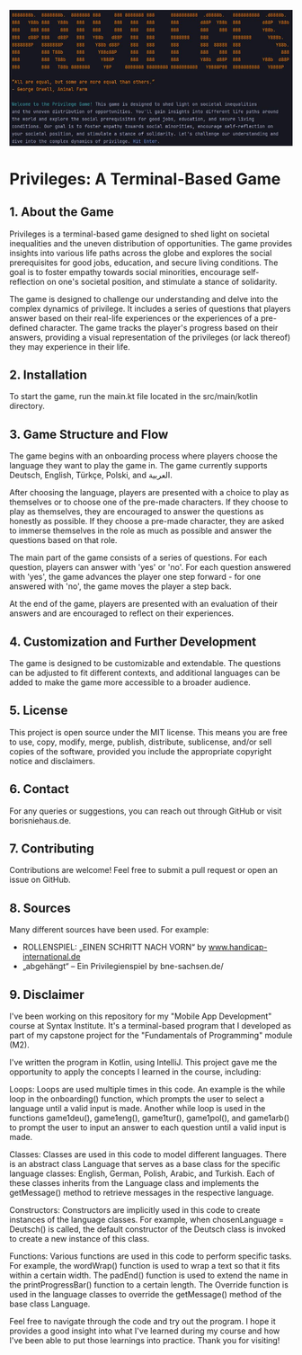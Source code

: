 ![My Diagram](./img/screen2priv.JPG)

# Privileges: A Terminal-Based Game
## 1. About the Game
Privileges is a terminal-based game designed to shed light on societal inequalities and the uneven distribution of opportunities. The game provides insights into various life paths across the globe and explores the social prerequisites for good jobs, education, and secure living conditions. The goal is to foster empathy towards social minorities, encourage self-reflection on one's societal position, and stimulate a stance of solidarity.

The game is designed to challenge our understanding and delve into the complex dynamics of privilege. It includes a series of questions that players answer based on their real-life experiences or the experiences of a pre-defined character. The game tracks the player's progress based on their answers, providing a visual representation of the privileges (or lack thereof) they may experience in their life.

## 2. Installation
To start the game, run the main.kt file located in the src/main/kotlin directory.

## 3. Game Structure and Flow
The game begins with an onboarding process where players choose the language they want to play the game in. The game currently supports Deutsch, English, Türkçe, Polski, and العربية.

After choosing the language, players are presented with a choice to play as themselves or to choose one of the pre-made characters. If they choose to play as themselves, they are encouraged to answer the questions as honestly as possible. If they choose a pre-made character, they are asked to immerse themselves in the role as much as possible and answer the questions based on that role.

The main part of the game consists of a series of questions. For each question, players can answer with 'yes' or 'no'. For each question answered with 'yes', the game advances the player one step forward - for one answered with 'no', the game moves the player a step back.

At the end of the game, players are presented with an evaluation of their answers and are encouraged to reflect on their experiences.

## 4. Customization and Further Development
The game is designed to be customizable and extendable. The questions can be adjusted to fit different contexts, and additional languages can be added to make the game more accessible to a broader audience.

## 5. License
This project is open source under the MIT license. This means you are free to use, copy, modify, merge, publish, distribute, sublicense, and/or sell copies of the software, provided you include the appropriate copyright notice and disclaimers.

## 6. Contact
For any queries or suggestions, you can reach out through GitHub or visit borisniehaus.de.

## 7. Contributing
Contributions are welcome! Feel free to submit a pull request or open an issue on GitHub.

## 8. Sources
Many different sources have been used. For example:
- ROLLENSPIEL: „EINEN SCHRITT NACH VORN“ by www.handicap-international.de
- „abgehängt“ – Ein Privilegienspiel by bne-sachsen.de/

## 9. Disclaimer
I've been working on this repository for my "Mobile App Development" course at Syntax Institute. It's a terminal-based program that I developed as part of my capstone project for the "Fundamentals of Programming" module (M2).

I've written the program in Kotlin, using IntelliJ. This project gave me the opportunity to apply the concepts I learned in the course, including:

Loops: Loops are used multiple times in this code. An example is the while loop in the onboarding() function, which prompts the user to select a language until a valid input is made. Another while loop is used in the functions game1deu(), game1eng(), game1tur(), game1pol(), and game1arb() to prompt the user to input an answer to each question until a valid input is made.

Classes: Classes are used in this code to model different languages. There is an abstract class Language that serves as a base class for the specific language classes: English, German, Polish, Arabic, and Turkish. Each of these classes inherits from the Language class and implements the getMessage() method to retrieve messages in the respective language.

Constructors: Constructors are implicitly used in this code to create instances of the language classes. For example, when chosenLanguage = Deutsch() is called, the default constructor of the Deutsch class is invoked to create a new instance of this class.

Functions: Various functions are used in this code to perform specific tasks. For example, the wordWrap() function is used to wrap a text so that it fits within a certain width. The padEnd() function is used to extend the name in the printProgressBar() function to a certain length. The Override function is used in the language classes to override the getMessage() method of the base class Language.

Feel free to navigate through the code and try out the program. I hope it provides a good insight into what I've learned during my course and how I've been able to put those learnings into practice. Thank you for visiting!
